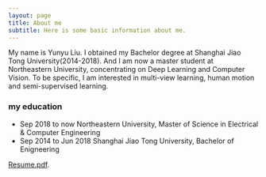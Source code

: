 ```yaml
---
layout: page
title: About me
subtitle: Here is some basic information about me.
---
```


My name is Yunyu Liu. I obtained my Bachelor degree at Shanghai Jiao Tong University(2014-2018). And I am now a master student at Northeastern University, concentrating on Deep Learning and Computer Vision. To be specific, I am interested in multi-view learning, human motion and semi-supervised learning.

### my education

- Sep 2018 to now         Northeastern University, Master of Science in Electrical & Computer Engineering
- Sep 2014 to Jun 2018    Shanghai Jiao Tong University, Bachelor of Enigneering

[Resume.pdf](http://wenwen0319.github.io/Resume.pdf).
